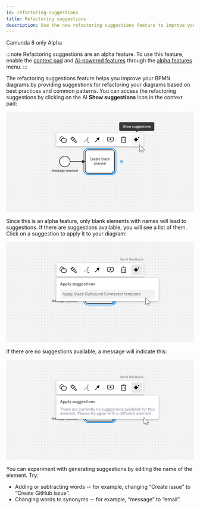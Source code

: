 ```yaml
---
id: refactoring-suggestions
title: Refactoring suggestions
description: Use the new refactoring suggestions feature to improve your BPMN diagrams.
---
```


<span class="badge badge--cloud">Camunda 8 only</span>
<span class="badge badge--alpha">Alpha</span>

:::note
Refactoring suggestions are an alpha feature. To use this feature, enable the [context pad](/components/modeler/web-modeler/context-pad.md) and [AI-powered features](https://camunda.com/blog/2024/02/camunda-docs-ai-developer-experience-new-level/) through the [alpha features](/components/console/manage-organization/enable-alpha-features.md) menu.
:::

The refactoring suggestions feature helps you improve your BPMN diagrams by providing suggestions for refactoring your diagrams based on best practices and common patterns. You can access the refactoring suggestions by clicking on the AI **Show suggestions** icon in the context pad:

![show suggestions icon in the context pad](./img/refactoring-suggestions-1.png)

Since this is an alpha feature, only blank elements with names will lead to suggestions. If there are suggestions available, you will see a list of them. Click on a suggestion to apply it to your diagram:

![suggestion to apply a Slack outbound Connector template](./img/refactoring-suggestions-2.png)

If there are no suggestions available, a message will indicate this:

![No refactoring suggestions available](./img/refactoring-suggestions-3.png)

You can experiment with generating suggestions by editing the name of the element. Try:

- Adding or subtracting words -- for example, changing “Create issue” to “Create GitHub issue”.
- Changing words to synonyms -- for example, “message” to “email”.
